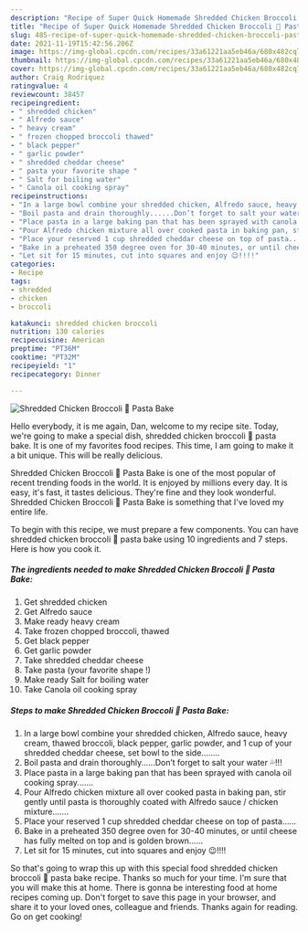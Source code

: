 ```yaml
---
description: "Recipe of Super Quick Homemade Shredded Chicken Broccoli 🥦 Pasta Bake"
title: "Recipe of Super Quick Homemade Shredded Chicken Broccoli 🥦 Pasta Bake"
slug: 485-recipe-of-super-quick-homemade-shredded-chicken-broccoli-pasta-bake
date: 2021-11-19T15:42:56.206Z
image: https://img-global.cpcdn.com/recipes/33a61221aa5eb46a/680x482cq70/shredded-chicken-broccoli-pasta-bake-recipe-main-photo.jpg
thumbnail: https://img-global.cpcdn.com/recipes/33a61221aa5eb46a/680x482cq70/shredded-chicken-broccoli-pasta-bake-recipe-main-photo.jpg
cover: https://img-global.cpcdn.com/recipes/33a61221aa5eb46a/680x482cq70/shredded-chicken-broccoli-pasta-bake-recipe-main-photo.jpg
author: Craig Rodriquez
ratingvalue: 4
reviewcount: 38457
recipeingredient:
- " shredded chicken"
- " Alfredo sauce"
- " heavy cream"
- " frozen chopped broccoli thawed"
- " black pepper"
- " garlic powder"
- " shredded cheddar cheese"
- " pasta your favorite shape "
- " Salt for boiling water"
- " Canola oil cooking spray"
recipeinstructions:
- "In a large bowl combine your shredded chicken, Alfredo sauce, heavy cream, thawed broccoli, black pepper, garlic powder, and 1 cup of your shredded cheddar cheese, set bowl to the side........"
- "Boil pasta and drain thoroughly......Don’t forget to salt your water 💦!!!"
- "Place pasta in a large baking pan that has been sprayed with canola oil cooking spray......."
- "Pour Alfredo chicken mixture all over cooked pasta in baking pan, stir gently until pasta is thoroughly coated with Alfredo sauce / chicken mixture......."
- "Place your reserved 1 cup shredded cheddar cheese on top of pasta......"
- "Bake in a preheated 350 degree oven for 30-40 minutes, or until cheese has fully melted on top and is golden brown......"
- "Let sit for 15 minutes, cut into squares and enjoy 😉!!!!"
categories:
- Recipe
tags:
- shredded
- chicken
- broccoli

katakunci: shredded chicken broccoli 
nutrition: 130 calories
recipecuisine: American
preptime: "PT36M"
cooktime: "PT32M"
recipeyield: "1"
recipecategory: Dinner

---
```



![Shredded Chicken Broccoli 🥦 Pasta Bake](https://img-global.cpcdn.com/recipes/33a61221aa5eb46a/680x482cq70/shredded-chicken-broccoli-pasta-bake-recipe-main-photo.jpg)

Hello everybody, it is me again, Dan, welcome to my recipe site. Today, we're going to make a special dish, shredded chicken broccoli 🥦 pasta bake. It is one of my favorites food recipes. This time, I am going to make it a bit unique. This will be really delicious.



Shredded Chicken Broccoli 🥦 Pasta Bake is one of the most popular of recent trending foods in the world. It is enjoyed by millions every day. It is easy, it's fast, it tastes delicious. They're fine and they look wonderful. Shredded Chicken Broccoli 🥦 Pasta Bake is something that I've loved my entire life.


To begin with this recipe, we must prepare a few components. You can have shredded chicken broccoli 🥦 pasta bake using 10 ingredients and 7 steps. Here is how you cook it.

<!--inarticleads1-->

##### The ingredients needed to make Shredded Chicken Broccoli 🥦 Pasta Bake:

1. Get  shredded chicken
1. Get  Alfredo sauce
1. Make ready  heavy cream
1. Take  frozen chopped broccoli, thawed
1. Get  black pepper
1. Get  garlic powder
1. Take  shredded cheddar cheese
1. Take  pasta (your favorite shape !)
1. Make ready  Salt for boiling water
1. Take  Canola oil cooking spray




<!--inarticleads2-->

##### Steps to make Shredded Chicken Broccoli 🥦 Pasta Bake:

1. In a large bowl combine your shredded chicken, Alfredo sauce, heavy cream, thawed broccoli, black pepper, garlic powder, and 1 cup of your shredded cheddar cheese, set bowl to the side........
1. Boil pasta and drain thoroughly......Don’t forget to salt your water 💦!!!
1. Place pasta in a large baking pan that has been sprayed with canola oil cooking spray.......
1. Pour Alfredo chicken mixture all over cooked pasta in baking pan, stir gently until pasta is thoroughly coated with Alfredo sauce / chicken mixture.......
1. Place your reserved 1 cup shredded cheddar cheese on top of pasta......
1. Bake in a preheated 350 degree oven for 30-40 minutes, or until cheese has fully melted on top and is golden brown......
1. Let sit for 15 minutes, cut into squares and enjoy 😉!!!!




So that's going to wrap this up with this special food shredded chicken broccoli 🥦 pasta bake recipe. Thanks so much for your time. I'm sure that you will make this at home. There is gonna be interesting food at home recipes coming up. Don't forget to save this page in your browser, and share it to your loved ones, colleague and friends. Thanks again for reading. Go on get cooking!

